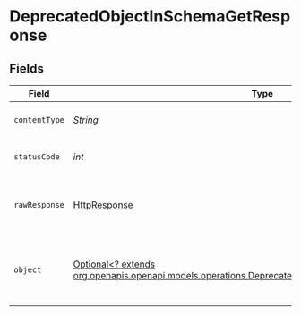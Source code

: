 # DeprecatedObjectInSchemaGetResponse


## Fields

| Field                                                                                                                                                                    | Type                                                                                                                                                                     | Required                                                                                                                                                                 | Description                                                                                                                                                              |
| ------------------------------------------------------------------------------------------------------------------------------------------------------------------------ | ------------------------------------------------------------------------------------------------------------------------------------------------------------------------ | ------------------------------------------------------------------------------------------------------------------------------------------------------------------------ | ------------------------------------------------------------------------------------------------------------------------------------------------------------------------ |
| `contentType`                                                                                                                                                            | *String*                                                                                                                                                                 | :heavy_check_mark:                                                                                                                                                       | HTTP response content type for this operation                                                                                                                            |
| `statusCode`                                                                                                                                                             | *int*                                                                                                                                                                    | :heavy_check_mark:                                                                                                                                                       | HTTP response status code for this operation                                                                                                                             |
| `rawResponse`                                                                                                                                                            | [HttpResponse<InputStream>](https://docs.oracle.com/en/java/javase/11/docs/api/java.net.http/java/net/http/HttpResponse.html)                                            | :heavy_check_mark:                                                                                                                                                       | Raw HTTP response; suitable for custom response parsing                                                                                                                  |
| `object`                                                                                                                                                                 | [Optional<? extends org.openapis.openapi.models.operations.DeprecatedObjectInSchemaGetResponseBody>](../../models/operations/DeprecatedObjectInSchemaGetResponseBody.md) | :heavy_minus_sign:                                                                                                                                                       | A successful response that contains a deprecatedObject sent in the request body                                                                                          |